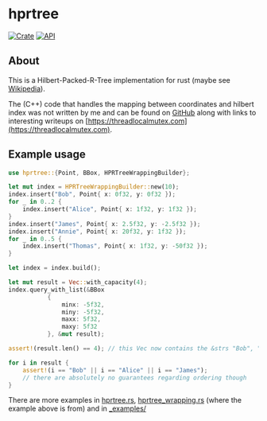 # hprtree

[![Crate](https://img.shields.io/crates/v/hprtree.svg)](https://crates.io/crates/hprtree)
[![API](https://docs.rs/hprtree/badge.svg)](https://docs.rs/hprtree)

## About

This is a Hilbert-Packed-R-Tree implementation for rust (maybe see [Wikipedia](https://en.wikipedia.org/wiki/Hilbert_R-tree)).

The (C++) code that handles the mapping between coordinates and hilbert index was not written by me and can be found on [GitHub](https://github.com/rawrunprotected/hilbert_curves) along with links to interesting writeups on [https://threadlocalmutex.com](https://threadlocalmutex.com).

## Example usage

```rust
use hprtree::{Point, BBox, HPRTreeWrappingBuilder};

let mut index = HPRTreeWrappingBuilder::new(10);
index.insert("Bob", Point{ x: 0f32, y: 0f32 });
for _ in 0..2 {
    index.insert("Alice", Point{ x: 1f32, y: 1f32 });
}
index.insert("James", Point{ x: 2.5f32, y: -2.5f32 });
index.insert("Annie", Point{ x: 20f32, y: 1f32 });
for _ in 0..5 {
    index.insert("Thomas", Point{ x: 1f32, y: -50f32 });
}

let index = index.build();

let mut result = Vec::with_capacity(4);
index.query_with_list(&BBox
           {
               minx: -5f32,
               miny: -5f32,
               maxx: 5f32,
               maxy: 5f32
           }, &mut result);

assert!(result.len() == 4); // this Vec now contains the &strs "Bob", "Alice"(x2) and "James"

for i in result {
    assert!(i == "Bob" || i == "Alice" || i == "James");
    // there are absolutely no guarantees regarding ordering though
}
```

There are more examples in [hprtree.rs](./src/hprtree.rs), [hprtree_wrapping.rs](./src/hprtree_wrapping.rs) (where the example above is from) and in [_examples/](./_examples/)